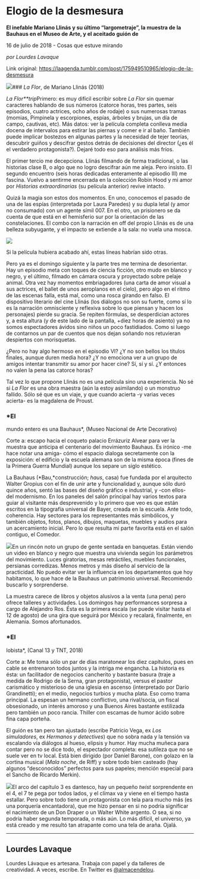 # Elogio de la desmesura

**El inefable Mariano Llinás y su último “largometraje”, la muestra de la Bauhaus en el Museo de Arte, y el aceitado guión de**

16 de julio de 2018 - Cosas que estuve mirando

_por Lourdes Lavaque_

Link original: https://laagenda.tumblr.com/post/175949510965/elogio-de-la-desmesura

![](https://64.media.tumblr.com/cb9e14e01b43ffdea6bdcb5f0a7d9003/tumblr_inline_pbyqd8ua641t6q87u_500.jpg)### *La
Flor*, de Mariano Llinás (2018)

*La
Flor**trip*Primero:
es muy difícil escribir sobre *La
Flor* sin
quemar caracteres hablando de sus números (catorce horas, tres
partes, seis episodios, cuatro actrices, ocho años de rodaje) o sus
numerosas tramas (momias, Pimpinela y escorpiones, espías, árboles
y brujas, un día de campo, cautivas, etc). Más datos: ver la
película completa conlleva media docena de intervalos para estirar
las piernas y comer e ir al baño. También puede implicar bostezos
en algunas partes y la necesidad de tejer teorías, descubrir guiños
y descifrar gestos detrás de decisiones del director (¿es él el
verdadero protagonista?). Dejaré todo eso para análisis más fríos.

El
primer tercio me decepciona. Llinás filmando de forma tradicional, o
las historias clase B, o algo que no logro descifrar aún me aleja.
Pero insisto. El segundo encuentro (seis horas dedicadas enteramente
al episodio III) me fascina. Vuelvo a sentirme encerrada en la
colección Robin Hood y mi amor por *Historias
extraordinarias* (su
película anterior) revive intacto.

Quizá
la magia son estos dos momentos. En uno, conocemos el pasado de una
de las espías (interpretada por Laura Paredes) y su dupla letal (y
amor no consumado) con un agente símil 007. En el otro, un
prisionero se da cuenta de que está en el hemisferio sur por la
orientación de las constelaciones. El combo con la narración en off
del propio Llinás es de una belleza subyugante, y el impacto se
extiende a la sala: no vuela una mosca.

![](https://64.media.tumblr.com/cb9e14e01b43ffdea6bdcb5f0a7d9003/tumblr_inline_pbyqd8ua641t6q87u_500.jpg)

Si
la película hubiera acabado ahí, estas líneas habrían sido otras.

Pero
ya es el domingo siguiente y la parte tres me termina de desorientar.
Hay un episodio meta con toques de ciencia ficción, otro mudo en
blanco y negro, y el último, filmado en cámara oscura y proyectado
sobre pelaje animal. Otra vez hay momentos embriagadores (una carta
de amor visual a sus actrices, el ballet de unos aeroplanos en el
cielo), pero algo en el ritmo de las escenas falla, está mal, como
una rosca girando en falso. El dispositivo literario del cine Llinás
(los diálogos no son su fuerte, como sí lo es la narración
omnisciente y reflexiva sobre lo que piensan y hacen los personajes)
pierde su gracia. Se repiten fórmulas, se desperdician actores y, a
esta altura (y de este lado de la pantalla, +diez horas de asiento)
ya no somos espectadores ávidos sino niños un poco fastidiados.
Como si luego de contarnos un par de cuentos que nos dejan soñando
nos retuvieran despiertos con morisquetas.

¿Pero
no hay algo hermoso en el episodio VI? ¿Y no son bellos los títulos
finales, aunque duren media hora? ¿Y no emociona ver a un grupo de
amigos intentar transmitir su amor por hacer cine? Sí, sí y sí. ¿Y
entonces no valen la pena las catorce horas?

Tal
vez lo que propone Llinás no es una película sino una experiencia.
No sé si *La Flor* es una obra maestra (aún la estoy asimilando) o un
monstruo fallido. Sólo sé que es un viaje, y que cuando acierta -y
varias veces acierta- es la magdalena de Proust. 



### *El
mundo entero es una Bauhaus*, (Museo Nacional de Arte Decorativo)


Corte
a: escapo hacia el coqueto palacio Errázuriz Alvear para ver la
muestra que anticipa el centenario del movimiento Bauhaus. Es irónico
-me hace notar una amiga- cómo el espacio dialoga secretamente con
la exposición: el edificio y la escuela alemana son de la misma
época (fines de la Primera Guerra Mundial) aunque los separe un
siglo estético. 

La
Bauhaus (*Bau,*construcción; *haus*,
casa) fue fundada por el arquitecto Walter Gropius con el fin de unir
arte y funcionalidad y, aunque sólo duró quince años, sentó las
bases del diseño gráfico e industrial, y -con ellos- del
modernismo. En los paneles del salón principal hay varios textos
para guiar al visitante más desprevenido y lo primero que veo es que
están escritos en la tipografía universal de Bayer, creada en la
escuela. Ante todo, coherencia. Hay sectores para los representantes
más simbólicos, y también objetos, fotos, planos, dibujos,
maquetas, muebles y audios para un acercamiento inicial. Pero lo que
resulta mi parte favorita está en el salón contiguo, el Comedor.

![](https://64.media.tumblr.com/3ffa0d7d62dd6de17f48c11907d09faf/tumblr_inline_pbyqd8jPT71t6q87u_500.jpg)En
un rincón noto un grupo de gente sentada en banquetas. Están viendo
un video en blanco y negro que muestra una vivienda según los
parámetros del movimiento. Luces giratorias, mesas retráctiles,
muebles funcionales, persianas corredizas. Menos metros y más diseño
al servicio de la practicidad. No puedo evitar ver la influencia en
los departamentos que hoy habitamos, lo que hace de la Bauhaus un
patrimonio universal. Recomiendo buscarlo y sorprenderse.

La
muestra carece de libros y objetos alusivos a la venta (una pena)
pero ofrece talleres y actividades. Los domingos hay performances
sorpresa a cargo de Alejandro Ros. Ésta es la primera escala (se
puede visitar hasta el 12 de agosto) de una gira que seguirá por
México y recalará, finalmente, en Alemania. Somos afortunados.

### *El
lobista*, (Canal 13 y TNT, 2018)


Corte
a: Me toma sólo un par de días maratonear los diez capítulos, pues
en cable se entrenaron todos juntos y la intriga me engancha. La
historia es ésta: un facilitador de negocios cancherito y bastante
basura (traje a medida de Rodrigo de la Serna, gran protagonista),
versus el pastor carismático y misterioso de una iglesia en ascenso
(interpretado por Darío Grandinetti); en el medio, negocios turbios
y mucha plata. Eso como trama principal. La espesan un hermano
conflictivo, una rival/socia, un fiscal obsesionado, un interés
amoroso y una Buenos Aires bastante estilizada pero también un poco
rancia. Thiller con escamas de humor ácido sobre fina capa porteña.

El
guión es tan pero tan ajustado (escribe Patricio Vega, ex *Los
simuladores*,
ex *Hermanos
y detectives*)
que no sobra nada y la tensión va escalando vía diálogos al hueso,
elipsis y humor. Hay mucha muñeca para contar pero no se dice todo,
el espectador completa: esa sutileza que no se suele ver en tv local.
Está bien dirigido (por Daniel Barone), con golazo en la cortina
musical (*Mala
noche*,
de Riff) y sobre todo bien casteado (hay algunos “desconocidos”
perfectos para sus papeles; mención especial para el Sancho de
Ricardo Merkin). 

![](https://64.media.tumblr.com/780aef52145c086666a515066e76d4f6/tumblr_inline_pbyqd8Qf4q1t6q87u_500.jpg)El
arco del capítulo 3 es dantesco, hay un pequeño *twist* sorprendente
en el 4, el 7 te pega por todos lados, y el clímax va y viene en el
tiempo hasta estallar. Pero sobre todo tiene un protagonista con tela
para mucho más (es una porquería encantadora), que me hizo pensar
en si no podría significar el nacimiento de un Don Draper o un
Walter White argento. O sea, si no podría haber segunda temporada, o
más aún. Lo más difícil, el universo, ya está creado y me
resultó tan atrapante como una tela de araña. Ojalá.  




---

Lourdes Lavaque
---------------

 Lourdes Lávaque es artesana. Trabaja con papel y da talleres de creatividad. A veces, escribe. En Twitter es [@almacendelou](https://twitter.com/almacendelou). 

